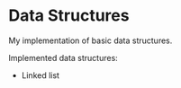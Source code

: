 # Data Structures
My implementation of basic data structures.

Implemented data structures:
* Linked list
